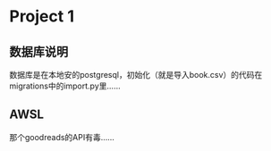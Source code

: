 # Project 1

## 数据库说明
数据库是在本地安的postgresql，初始化（就是导入book.csv）的代码在migrations中的import.py里……

## AWSL
那个goodreads的API有毒……
